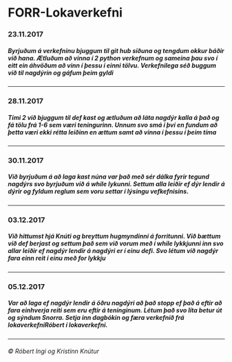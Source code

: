 # FORR-Lokaverkefni

### 23.11.2017
##### Byrjuðum á verkefninu bjuggum til git hub siðuna og tengdum okkur báðir við hana. Ætluðum að vinna í 2 python verkefnum og sameina þau svo í eitt ein áhvöðum að vinn í þessu í einni tölvu. Verkefnilega séð buggum við til nagdýrin og gáfum þeim gyldi
***
### 28.11.2017
##### Tími 2 við bjuggum til def kast og ætluðum að láta nagdýr kalla á það og fá tölu frá 1-6 sem væri teningurinn. Unnum svo smá í því en fundum að þetta væri ekki rétta leiðinn en ættum samt að vinna í þessu í þeim tíma
***
### 30.11.2017
##### Við byrjuðum á að laga kast núna  var það með sér dálka fyrir tegund nagdýrs svo byrjuðum við á while lykunni. Settum alla leiðir ef dýr lendir á dýrir og fyldum reglum sem voru settar í lýsingu vefkefnisins.
***
### 03.12.2017
##### Við hittumst hjá Knúti og breyttum hugmyndinni á forritunni. Við bættum við def berjast og settum það sem við vorum með í while lykkjunni inn svo allar leiðir ef nagdýr lendir á nagdýri er í einu defi. Svo létum við nagdýr fara einn reit í einu með for lykkju
***
### 05.12.2017
##### Var að laga ef nagdýr lendir á öðru nagdýri að það stopp ef það á eftir að fara einhverja reiti sem eru eftir á teninginum. Létum það svo líta betur út og sýndum Snorra. Setja inn dagbókin og færa verkefnið frá lokaverkefniRóbert í lokaverkefni.

___

###### © Róbert Ingi og Kristinn Knútur

